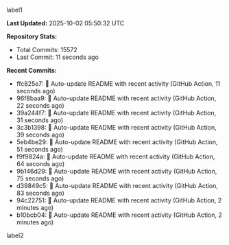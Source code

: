 
label1 
<!-- ACTIVITY_START -->
**Last Updated:** 2025-10-02 05:50:32 UTC

**Repository Stats:**
- Total Commits: 15572
- Last Commit: 11 seconds ago

**Recent Commits:**
- ffc825e7: 🤖 Auto-update README with recent activity (GitHub Action, 11 seconds ago)
- 96f8baa9: 🤖 Auto-update README with recent activity (GitHub Action, 22 seconds ago)
- 39a244f7: 🤖 Auto-update README with recent activity (GitHub Action, 31 seconds ago)
- 3c3b1398: 🤖 Auto-update README with recent activity (GitHub Action, 39 seconds ago)
- 5eb4be29: 🤖 Auto-update README with recent activity (GitHub Action, 51 seconds ago)
- f9f9824a: 🤖 Auto-update README with recent activity (GitHub Action, 64 seconds ago)
- 9b146d29: 🤖 Auto-update README with recent activity (GitHub Action, 75 seconds ago)
- d39849c5: 🤖 Auto-update README with recent activity (GitHub Action, 83 seconds ago)
- 94c22751: 🤖 Auto-update README with recent activity (GitHub Action, 2 minutes ago)
- b10bcb04: 🤖 Auto-update README with recent activity (GitHub Action, 2 minutes ago)
<!-- ACTIVITY_END -->

label2
